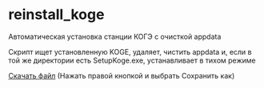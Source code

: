 # reinstall_koge
Автоматическая установка станции КОГЭ с очисткой appdata

Скрипт ищет установленную KOGE, удаляет, чистить appdata и, если в той же директории есть SetupKoge.exe, устанавливает в тихом режиме

<a href="https://raw.githubusercontent.com/xp9k/reinstall_koge/main/reinstall_koge.cmd">Скачать файл</a> (Нажать правой кнопкой и выбрать Сохранить как)

